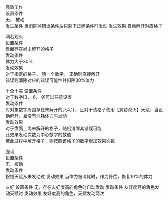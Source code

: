 高效工作  
设置条件  
 无， 被动  
发生条件
 当消除掉错误条件后只剩下正确条件时发动
发生效果
 自动解开对应格子

洞若观火  
设置条件  
 盘面存在尚未解开的格子  
发动条件  
 体力大于30%  
发动效果  
 对于指定的格子， 猜一个数字， 
 正确则直接解开   
 错误则消除对应的错误可能性并扣除30%体力  

十全十美
设置条件  
 对于数字[3， 6， 9]可以任意设置  
发动条件  
 对对象数字周围存在未解开的[7,4,1]， 且对于该格子使用【洞若观火】天赋、当正确解开，且没有消耗体力时发动  
发动效果  
 对于盘面上尚未解开的格子，随机消除其错误可能  
 此效果发动次数为中心数字的数值  
 若此过程中解开格子，则按照该格子的数字增加效果次数  
 
强韧  
设置条件  
 无，被动  
发动条件  
 祝福天赋从未发动过
发动效果
 当体力被消耗时，作为补偿，恢复10%的体力

友好
设置条件
 无，存在友好度高的角色时自动发动
发动条件
 友好度高的角色发动天赋时
发动效果
 友好度高的角色，天赋发动两次
